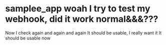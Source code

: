 # samplee_app woah I try to test my webhook, did it work normal&&&???
Now I check again and again
and again
It should be usable, I really want it
It should be usable now
